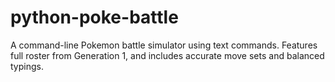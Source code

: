 # python-poke-battle
A command-line Pokemon battle simulator using text commands. Features full roster from Generation 1, and includes accurate move sets and balanced typings.

